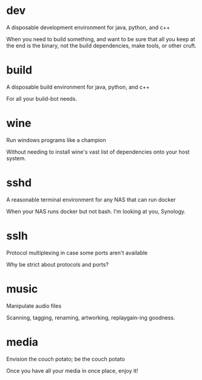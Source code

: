 # dev
A disposable development environment for java, python, and c++

When you need to build something, and want to be sure that all you keep at the end is the binary, not the build dependencies, make tools, or other cruft.

# build
A disposable build environment for java, python, and c++

For all your build-bot needs.

# wine
Run windows programs like a champion

Without needing to install wine's vast list of dependencies onto your host system.

# sshd
A reasonable terminal environment for any NAS that can run docker

When your NAS runs docker but not bash. I'm looking at you, Synology.

# sslh
Protocol multiplexing in case some ports aren't available

Why be strict about protocols and ports?

# music
Manipulate audio files

Scanning, tagging, renaming, artworking, replaygain-ing goodness.

# media
Envision the couch potato; be the couch potato

Once you have all your media in once place, enjoy it!
